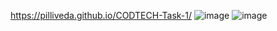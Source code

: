 https://pilliveda.github.io/CODTECH-Task-1/
![image](https://github.com/user-attachments/assets/8cd5d725-64d3-4a42-8e86-c16dae6886e5)
![image](https://github.com/user-attachments/assets/bf5e06e8-108b-4eb5-be07-74f65a6df93c)

